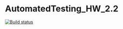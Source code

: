 # AutomatedTesting_HW_2.2

[![Build status](https://ci.appveyor.com/api/projects/status/466cil2pxlog7h5v?svg=true)](https://ci.appveyor.com/project/yanabialkova/automatedtesting-hw-2-2)

